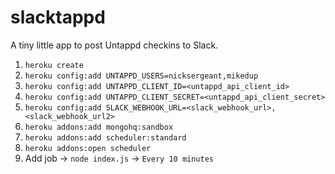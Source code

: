 slacktappd
==========

A tiny little app to post Untappd checkins to Slack.

1. `heroku create`
2. `heroku config:add UNTAPPD_USERS=nicksergeant,mikedup`
3. `heroku config:add UNTAPPD_CLIENT_ID=<untappd_api_client_id>`
4. `heroku config:add UNTAPPD_CLIENT_SECRET=<untappd_api_client_secret>`
5. `heroku config:add SLACK_WEBHOOK_URL=<slack_webhook_url>,<slack_webhook_url2>`
6. `heroku addons:add mongohq:sandbox`
7. `heroku addons:add scheduler:standard`
8. `heroku addons:open scheduler`
9. Add job -> `node index.js` -> `Every 10 minutes`
